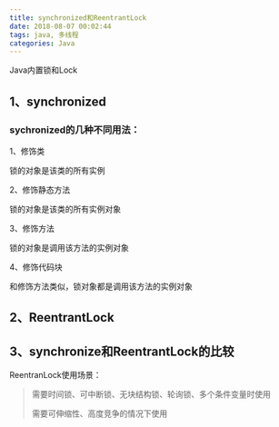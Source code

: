 ```yaml
---
title: synchronized和ReentrantLock
date: 2018-08-07 00:02:44
tags: java, 多线程
categories: Java
---
```

Java内置锁和Lock

<!-- more -->

## 1、synchronized ##

### sychronized的几种不同用法： ###

1、修饰类

锁的对象是该类的所有实例

2、修饰静态方法

锁的对象是该类的所有实例对象



3、修饰方法

锁的对象是调用该方法的实例对象

4、修饰代码块

和修饰方法类似，锁对象都是调用该方法的实例对象


## 2、ReentrantLock ##


## 3、synchronize和ReentrantLock的比较 ##



ReentranLock使用场景：

> 需要时间锁、可中断锁、无块结构锁、轮询锁、多个条件变量时使用
>
> 需要可伸缩性、高度竞争的情况下使用